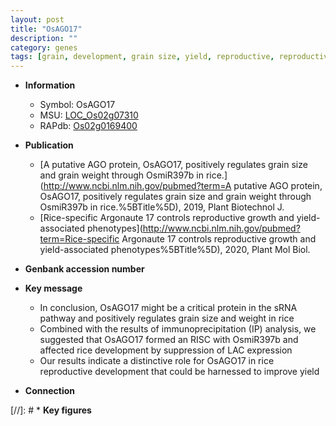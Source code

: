 ```yaml
---
layout: post
title: "OsAGO17"
description: ""
category: genes
tags: [grain, development, grain size, yield, reproductive, reproductive development]
---
```


* **Information**  
    + Symbol: OsAGO17  
    + MSU: [LOC_Os02g07310](http://rice.uga.edu/cgi-bin/ORF_infopage.cgi?orf=LOC_Os02g07310)  
    + RAPdb: [Os02g0169400](http://rapdb.dna.affrc.go.jp/viewer/gbrowse_details/irgsp1?name=Os02g0169400)  

* **Publication**  
    + [A putative AGO protein, OsAGO17, positively regulates grain size and grain weight through OsmiR397b in rice.](http://www.ncbi.nlm.nih.gov/pubmed?term=A putative AGO protein, OsAGO17, positively regulates grain size and grain weight through OsmiR397b in rice.%5BTitle%5D), 2019, Plant Biotechnol J.
    + [Rice-specific Argonaute 17 controls reproductive growth and yield-associated phenotypes](http://www.ncbi.nlm.nih.gov/pubmed?term=Rice-specific Argonaute 17 controls reproductive growth and yield-associated phenotypes%5BTitle%5D), 2020, Plant Mol Biol.

* **Genbank accession number**  

* **Key message**  
    + In conclusion, OsAGO17 might be a critical protein in the sRNA pathway and positively regulates grain size and weight in rice
    + Combined with the results of immunoprecipitation (IP) analysis, we suggested that OsAGO17 formed an RISC with OsmiR397b and affected rice development by suppression of LAC expression
    + Our results indicate a distinctive role for OsAGO17 in rice reproductive development that could be harnessed to improve yield

* **Connection**  

[//]: # * **Key figures**  


